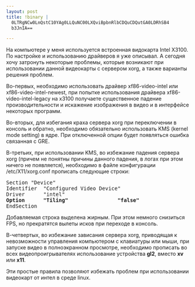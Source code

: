 ```yaml
--- 
layout: post
title: !binary |
  0LTRgNCw0LnQstC10YAg0LLQuNC00LXQviBpbnRlbCDQuCDQutGA0LDRhSB4
  b3JnIA==

---
```

На компьютере у меня используется встроенная видокарта Intel X3100. По настройке и использованию драйверов я уже описывал. А сегодня хочу затронуть некоторые проблемы, которые возникают при использовании данной видеокарты с сервером xorg, а также варианты решения проблем.

Во-первых, необходимо использовать драйвер xf86-video-intel или xf86-video-intel-newest, при попытке использования драйвера xf86-video-intel-legacy на x3100 получаете существенное падение производительности и искажение изображения в видео и в интерфейсе некоторых программ.

Во-вторых, для избегания краха сервера xorg при переключении в консоль и обратно, необходимо обязательно использовать KMS (kernel mode setting) в ядре. При отключенной опции будет появляться ошибка связанная с GRE.

В-третьих, при использовании KMS, во избежание падения сервера xorg (причем не понятны причины данного падения, в логах при этом ничего не появляется), необходимо в файле конфигурации /etc/X11/xorg.conf прописать следующие строки:

<pre>Section "Device"
Identifier  "Configured Video Device"
Driver      "intel"
<strong>Option      "Tiling"                "false"</strong>
EndSection</pre>

Добавляемая строка выделена жирным. При этом немного снизиться FPS, но прекратятся вылеты исков при переходе в консоль.

В-четвертых, во избежание зависания сервера xorg, приводящая к невозможности управления компьютером с клавиатуры или мыши, при запуске видео в полноэкранном просмотре, необходимо прописать во всех видеопроигрывателях использование устройства <strong>gl2</strong>, вместо <strong>xv</strong> или <strong>x11</strong>.

Эти простые правила позволяют избежать проблем при использовании видеокарт от интел в среде linux.
